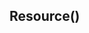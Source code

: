 <!-- Start D:\xampp\htdocs\jest\source\resource.js -->

## Resource()

<!-- End D:\xampp\htdocs\jest\source\resource.js -->
